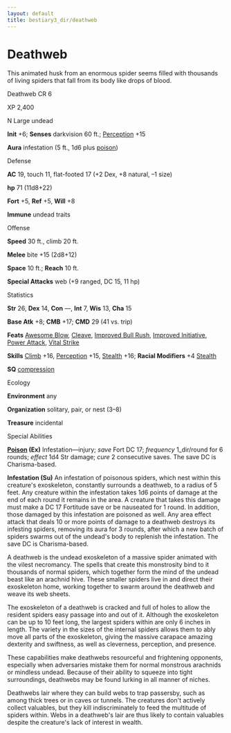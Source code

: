 ```yaml
---
layout: default
title: bestiary3_dir/deathweb
---
```

# Deathweb

This animated husk from an enormous spider seems filled with thousands of living spiders that fall from its body like drops of blood.

Deathweb CR 6

XP 2,400

N Large undead

**Init** +6; **Senses** darkvision 60 ft.; [Perception](skills_dir/perception#_perception) +15

**Aura** infestation (5 ft., 1d6 plus [poison](monsters_dir/universalMonsterRules#_poison-(ex-or-su)))

Defense

**AC** 19, touch 11, flat-footed 17 (+2 Dex, +8 natural, –1 size)

**hp** 71 (11d8+22)

**Fort** +5, **Ref** +5, **Will** +8

**Immune** undead traits

Offense

**Speed** 30 ft., climb 20 ft.

**Melee** bite +15 (2d8+12)

**Space** 10 ft.; **Reach** 10 ft.

**Special Attacks** web (+9 ranged, DC 15, 11 hp)

Statistics

**Str** 26, **Dex** 14, **Con** —, **Int** 7, **Wis** 13, **Cha** 15

**Base Atk** +8; **CMB** +17; **CMD** 29 (41 vs. trip)

**Feats** [Awesome Blow](monsters_dir/monsterFeats#_awesome-blow), [Cleave](feats#_cleave), [Improved Bull Rush](feats#_improved-bull-rush), [Improved Initiative](feats#_improved-initiative), [Power Attack](feats#_power-attack), [Vital Strike](feats#_vital-strike)

**Skills** [Climb](skills_dir/climb#_climb) +16, [Perception](skills_dir/perception#_perception) +15, [Stealth](skills_dir/stealth#_stealth) +16; **Racial Modifiers** +4 [Stealth](skills_dir/stealth#_stealth)

**SQ** [compression](monsters_dir/universalMonsterRules#_compression)

Ecology

**Environment** any

**Organization** solitary, pair, or nest (3–8)

**Treasure** incidental

Special Abilities

**[Poison](monsters_dir/universalMonsterRules#_poison-(ex-or-su)) (Ex)** Infestation—injury; _save_ Fort DC 17; _frequency_ 1_dir/round for 6 rounds; _effect_ 1d4 Str damage; _cure_ 2 consecutive saves. The save DC is Charisma-based.

**Infestation (Su)** An infestation of poisonous spiders, which nest within this creature's exoskeleton, constantly surrounds a deathweb, to a radius of 5 feet. Any creature within the infestation takes 1d6 points of damage at the end of each round it remains in the area. A creature that takes this damage must make a DC 17 Fortitude save or be nauseated for 1 round. In addition, those damaged by this infestation are poisoned as well. Any area effect attack that deals 10 or more points of damage to a deathweb destroys its infesting spiders, removing its aura for 3 rounds, after which a new batch of spiders swarms out of the undead's body to replenish the infestation. The save DC is Charisma-based.

A deathweb is the undead exoskeleton of a massive spider animated with the vilest necromancy. The spells that create this monstrosity bind to it thousands of normal spiders, which together form the mind of the undead beast like an arachnid hive. These smaller spiders live in and direct their exoskeleton home, working together to swarm around the deathweb and weave its web sheets.

The exoskeleton of a deathweb is cracked and full of holes to allow the resident spiders easy passage into and out of it. Although the exoskeleton can be up to 10 feet long, the largest spiders within are only 6 inches in length. The variety in the sizes of the internal spiders allows them to ably move all parts of the exoskeleton, giving the massive carapace amazing dexterity and swiftness, as well as cleverness, perception, and presence.

These capabilities make deathwebs resourceful and frightening opponents, especially when adversaries mistake them for normal monstrous arachnids or mindless undead. Because of their ability to squeeze into tight surroundings, deathwebs may be found lurking in all manner of niches.

Deathwebs lair where they can build webs to trap passersby, such as among thick trees or in caves or tunnels. The creatures don't actively collect valuables, but they kill indiscriminately to feed the multitude of spiders within. Webs in a deathweb's lair are thus likely to contain valuables despite the creature's lack of interest in wealth.

